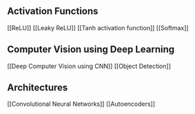
## Activation Functions
[[ReLU]]
[[Leaky ReLU]]
[[Tanh activation function]]
[[Softmax]] 

## Computer Vision using Deep Learning
[[Deep Computer Vision using CNN]]
[[Object Detection]]

## Architectures
[[Convolutional Neural Networks]]
[[Autoencoders]]

